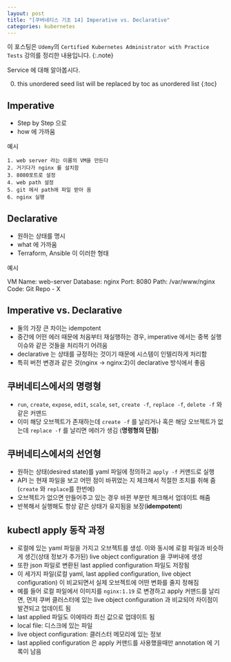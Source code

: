 ```yaml
---
layout: post
title: "[쿠버네티스 기초 14] Imperative vs. Declarative"
categories: kubernetes
---
```


이 포스팅은 `Udemy`의 `Certified Kubernetes Administrator with Practice Tests` 강의를 정리한 내용입니다.
{:.note}

Service 에 대해 알아봅시다.

0. this unordered seed list will be replaced by toc as unordered list
{:toc}

## Imperative

- Step by Step 으로 
- how 에 가까움

예시

```
1. web server 라는 이름의 VM을 만든다
2. 거기다가 nginx 를 설치함
3. 8080포트로 설정
4. web path 설정
5. git 에서 path에 파일 받아 옴
6. nginx 실행
```

## Declarative

- 원하는 상태를 명시
- what 에 가까움
- Terraform, Ansible 이 이러한 형태

예시

VM Name: web-server
Database: nginx
Port: 8080
Path: /var/www/nginx
Code: Git Repo - X

## Imperative vs. Declarative

- 둘의 가장 큰 차이는 idempotent
- 중간에 어떤 에러 때문에 처음부터 재실행하는 경우, imperative 에서는 중복 실행 이슈와 같은 것들을 처리하기 어려움
- declarative 는 상태를 규정하는 것이기 때문에 시스템이 인텔리하게 처리함
- 특히 버전 변경과 같은 것(nginx -> nginx:2)이 declarative 방식에서 좋음

## 쿠버네티스에서의 명령형

- `run`, `create`, `expose`, `edit`, `scale`, `set`, `create -f`, `replace -f`, `delete -f` 와 같은 커맨드
- 이미 해당 오브젝트가 존재하는데 `create -f` 를 날리거나 혹은 해당 오브젝트가 없는데 `replace -f` 를 날리면 에러가 생김 (**명령형의 단점**)

## 쿠버네티스에서의 선언형

- 원하는 상태(desired state)를 yaml 파일에 정의하고 `apply -f` 커맨드로 실행
- API 는 현재 파일을 보고 어떤 점이 바뀌었는 지 체크해서 적절한 조치를 취해 줌(`create` 와 `replace`를 한번에)
- 오브젝트가 없으면 만들어주고 있는 경우 바뀐 부분만 체크해서 업데이트 해줌
- 반복해서 실행해도 항상 같은 상태가 유지됨을 보장(**idempotent**)

## kubectl apply 동작 과정

- 로컬에 있는 yaml 파일을 가지고 오브젝트를 생성. 이와 동시에 로컬 파일과 비슷하게 생긴(상태 정보가 추가된) live object configuration 을 쿠버내에 생성
- 또한 json 파일로 변환된 last applied configuration 파일도 저장됨
- 이 세가지 파일(로컬 yaml, last applied configuration, live object configuration) 이 비교되면서 실제 오브젝트에 어떤 변화를 줄지 정해짐
- 예를 들어 로컬 파일에서 이미지를 `nginx:1.19` 로 변경하고 apply 커맨드를 날리면, 먼저 쿠버 클러스터에 있는 live object configuration 과 비교되어 차이점이 발견되고 업데이트 됨
- last applied 파일도 이에따라 최신 값으로 업데이트 됨
- local file: 디스크에 있는 파일
- live object configuration: 클러스터 메모리에 있는 정보
- last applied configuration 은 apply 커맨드를 사용했을때만 annotation 에 기록이 남음
